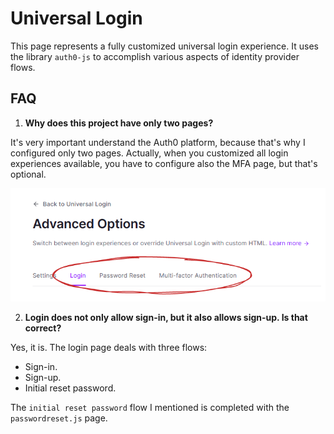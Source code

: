 # Universal Login

This page represents a fully customized universal login experience. It uses the library `auth0-js` to accomplish various aspects of identity provider flows.

## FAQ

1. **Why does this project have only two pages?**

It's very important understand the Auth0 platform, because that's why I configured only two pages. Actually, when you customized all login experiences available, you have to configure also the MFA page, but that's optional.

![](./docs/auth0-universallogin-pages.png)

2. **Login does not only allow sign-in, but it also allows sign-up. Is that correct?**

Yes, it is. The login page deals with three flows:

- Sign-in.
- Sign-up.
- Initial reset password.

The `initial reset password` flow I mentioned is completed with the `passwordreset.js` page.

